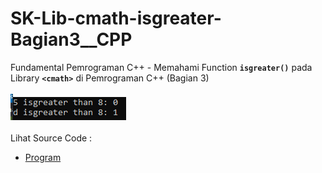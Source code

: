# SK-Lib-cmath-isgreater-Bagian3__CPP
Fundamental Pemrograman C++ - Memahami Function <code><b>isgreater()</b></code> pada Library <code><b>&lt;cmath></b></code> di Pemrograman C++ (Bagian 3)<br><br>
<img src="https://github.com/RizkyKhapidsyah/SK-Lib-cmath-isgreater-Bagian3__CPP/blob/master/SK-Lib-cmath-isgreater-Bagian3__CPP/result/001.PNG"><br><br>
Lihat Source Code : <br>
- <a href="https://github.com/RizkyKhapidsyah/SK-Lib-cmath-isgreater-Bagian3__CPP/blob/master/SK-Lib-cmath-isgreater-Bagian3__CPP/Source.cpp">Program</a>
